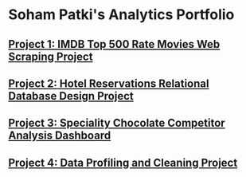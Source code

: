 # Soham Patki's Analytics Portfolio

## [Project 1: IMDB Top 500 Rate Movies Web Scraping Project](https://github.com/sohampatki/Portfolio/tree/main/WebScraping)

## [Project 2: Hotel Reservations Relational Database Design Project](https://github.com/sohampatki/Portfolio/tree/main/Hotel%20Reservations%20Database%20Design)

## [Project 3: Speciality Chocolate Competitor Analysis Dashboard](https://github.com/sohampatki/Portfolio/tree/main/Competitive%20Analysis%20Dashboard%20(Tableau)%20)

## [Project 4: Data Profiling and Cleaning Project](https://github.com/sohampatki/Portfolio/blob/main/Data%20Profiling%20and%20Cleaning%20Project.md)
